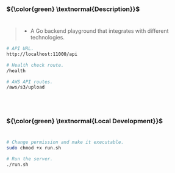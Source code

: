 ###  ${\color{green} \textnormal{Description}}$
#

> - A Go backend playground that integrates with different technologies.

```bash
# API URL.
http://localhost:11000/api

# Health check route.
/health

# AWS API routes.
/aws/s3/upload
```

<br />
<br />



###  ${\color{green} \textnormal{Local Development}}$
#

```bash
# Change permission and make it executable.
sudo chmod +x run.sh

# Run the server.
./run.sh
```
